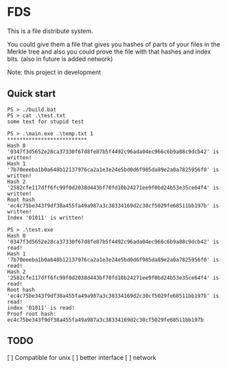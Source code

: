 # FDS
This is a file distribute system.

You could give them a file that gives you hashes of parts of your files in the Merkle
tree and also you could prove the file with that hashes and index bits.
(also in future is added network)

Note: this project in development

## Quick start
```console
PS > ./build.bat
PS > cat .\test.txt
some text for stupid test

PS > .\main.exe .\temp.txt 1
**************************
Hash 0 '0347f3d5652e28ca37330f67d8fe87b5f4492c96ada04ec966c6b9a88c9dcb42' is written!
Hash 1 '7b70eeeba1b0a648b12137976ca2a1e3e24e5bd0d6f985da89e2a0a7825956f0' is written!
Hash 2 '2582cfe117dff6fc99f0d2038d443bf70fd10b24271ee9f0bd24b53e35ce64f4' is written!
Root hash 'ec4c75be343f9df38a455fa49a987a3c38334169d2c30cf5029fe68511bb197b' is written!
Index '01011' is written!

PS > .\test.exe
Hash 0 '0347f3d5652e28ca37330f67d8fe87b5f4492c96ada04ec966c6b9a88c9dcb42' is read!
Hash 1 '7b70eeeba1b0a648b12137976ca2a1e3e24e5bd0d6f985da89e2a0a7825956f0' is read!
Hash 2 '2582cfe117dff6fc99f0d2038d443bf70fd10b24271ee9f0bd24b53e35ce64f4' is read!
Root hash 'ec4c75be343f9df38a455fa49a987a3c38334169d2c30cf5029fe68511bb197b' is read!
index '01011' is read!
Proof root hash: ec4c75be343f9df38a455fa49a987a3c38334169d2c30cf5029fe68511bb197b
```

## TODO
[ ] Compatible for unix
[ ] better interface
[ ] network